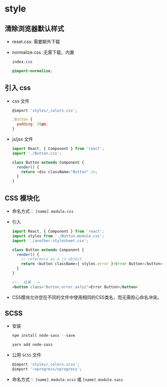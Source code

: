 # style

## 清除浏览器默认样式

  - reset.css: 需要额外下载

  - normalize.css :无需下载，内置

    ```css
    index.css

    @import-normalize;
    ```

## 引入 css

  - css 文件

    ```javascript
    @import 'styles/_colors.css';

    .Button {
      padding: 20px;
    }
    ```

  - js/jsx 文件

    ```javascript
    import React, { Component } from 'react';
    import './Button.css';

    class Button extends Component {
      render() {
        return <div className="Button" />;
      }
    }
    ```

## CSS 模块化

  - 命名方式： `[name].module.css`

  - 引入

    ```javascript
    import React, { Component } from 'react';
    import styles from './Button.module.css';
    import './another-stylesheet.css';

    class Button extends Component {
      render() {
        // reference as a js object
        return <button className={ styles.error }>Error Button</button>;
      }
    }
    ```

    ```html
    <!-- 结果 -->
    <button class="Button_error_ax7yz">Error Button</button>
    ```

  - CSS模块允许您在不同的文件中使用相同的CSS类名，而无需担心命名冲突。

## SCSS

  - 安装

    ```javascript
    npm install node-sass --save

    yarn add node-sass
    ```

  - 公用 `SCSS` 文件

    ```javascript
    @import 'styles/_colors.scss';
    @import '~nprogress/nprogress';
    ```

  - 命名方式： `[name].module.scss` 或 `[name].module.sass`
